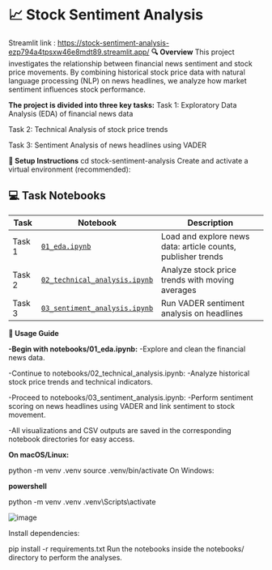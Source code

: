 # 📈 Stock Sentiment Analysis
Streamlit link : https://stock-sentiment-analysis-ezp794a4tpsxw46e8mdt89.streamlit.app/
**🔍 Overview**
This project investigates the relationship between financial news sentiment and stock price movements. By combining historical stock price data with natural language processing (NLP) on news headlines, we analyze how market sentiment influences stock performance.

**The project is divided into three key tasks:**
Task 1: Exploratory Data Analysis (EDA) of financial news data

Task 2: Technical Analysis of stock price trends

Task 3: Sentiment Analysis of news headlines using VADER


**🚀 Setup Instructions**
cd stock-sentiment-analysis
Create and activate a virtual environment (recommended):

## 💻 Task Notebooks

| Task | Notebook | Description |
|------|----------|-------------|
| Task 1 | [`01_eda.ipynb`](notebooks/01_eda.ipynb) | Load and explore news data: article counts, publisher trends |
| Task 2 | [`02_technical_analysis.ipynb`](notebooks/02_technical_analysis.ipynb) | Analyze stock price trends with moving averages |
| Task 3 | [`03_sentiment_analysis.ipynb`](notebooks/03_sentiment_analysis.ipynb) | Run VADER sentiment analysis on headlines |


**🎯 Usage Guide**

**-Begin with notebooks/01_eda.ipynb:**
-Explore and clean the financial news data.

-Continue to notebooks/02_technical_analysis.ipynb:
-Analyze historical stock price trends and technical indicators.

-Proceed to notebooks/03_sentiment_analysis.ipynb:
-Perform sentiment scoring on news headlines using VADER and link sentiment to stock movement.

-All visualizations and CSV outputs are saved in the corresponding notebook directories for easy access.

**On macOS/Linux:**

python -m venv .venv
source .venv/bin/activate
On Windows:

**powershell**

python -m venv .venv
.venv\Scripts\activate

![image](https://github.com/user-attachments/assets/0e718dd8-6f65-440b-9e9f-2025a529bfde)

Install dependencies:

pip install -r requirements.txt
Run the notebooks inside the notebooks/ directory to perform the analyses.


